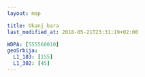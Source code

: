 ```yaml
---
layout: map

title: Okanj bara
last_modified_at: 2018-05-21T23:31:19+02:00

WDPA: [555560010]
geoSrbija:
  L1_183: [155]
  L1_302: [45]
---
```

